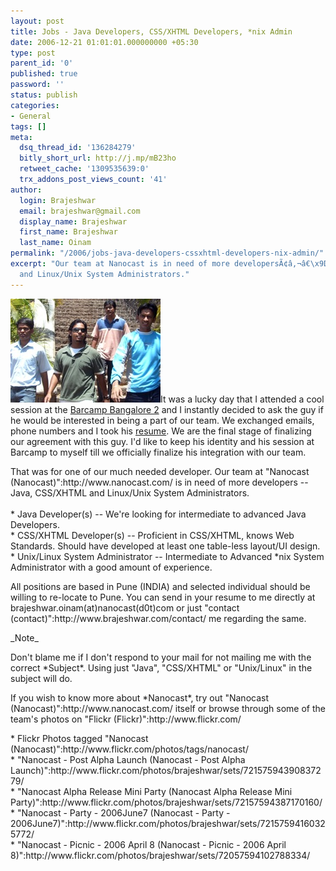 ```yaml
---
layout: post
title: Jobs - Java Developers, CSS/XHTML Developers, *nix Admin
date: 2006-12-21 01:01:01.000000000 +05:30
type: post
parent_id: '0'
published: true
password: ''
status: publish
categories:
- General
tags: []
meta:
  dsq_thread_id: '136284279'
  bitly_short_url: http://j.mp/mB23ho
  retweet_cache: '1309535639:0'
  trx_addons_post_views_count: '41'
author:
  login: Brajeshwar
  email: brajeshwar@gmail.com
  display_name: Brajeshwar
  first_name: Brajeshwar
  last_name: Oinam
permalink: "/2006/jobs-java-developers-cssxhtml-developers-nix-admin/"
excerpt: "Our team at Nanocast is in need of more developersÃ¢â‚¬â€\x9DJava, CSS/XHTML
  and Linux/Unix System Administrators."
---
```

<p><img src="/static/2006/12/nanocast-team.jpg" alt="Nanocast" />It was a lucky day that I attended a cool session at the <a href="http://www.brajeshwar.com/2006/barcamp-bangalore-2006-december/">Barcamp Bangalore 2</a> and I instantly decided to ask the guy if he would be interested in being a part of our team. We exchanged emails, phone numbers and I took his <a href="http://www.brajeshwar.com/2006/how-to-write-an-effective-resume-how-to-get-your-curriculum-vitae-right/">resume</a>. We are the final stage of finalizing our agreement with this guy. I'd like to keep his identity and his session at Barcamp to myself till we officially finalize his integration with our team. </p>
<p>That was for one of our much needed developer. Our team at "Nanocast (Nanocast)":http://www.nanocast.com/ is in need of more developers -- Java, CSS/XHTML and Linux/Unix System Administrators.<br />
<!--more--><br />
* Java Developer(s) -- We're looking for intermediate to advanced Java Developers.<br />
* CSS/XHTML Developer(s) -- Proficient in CSS/XHTML, knows Web Standards. Should have developed at least one table-less layout/UI design.<br />
* Unix/Linux System Administrator -- Intermediate to Advanced *nix System Administrator with a good amount of experience.</p>
<p>All positions are based in Pune (INDIA) and selected individual should be willing to re-locate to Pune. You can send in your resume to me directly at brajeshwar.oinam(at)nanocast(d0t)com or just "contact (contact)":http://www.brajeshwar.com/contact/ me regarding the same.</p>
<p>_Note_</p>
<p>Don't blame me if I don't respond to your mail for not mailing me with the correct *Subject*. Using just "Java", "CSS/XHTML" or "Unix/Linux" in the subject will do.</p>
<p>If you wish to know more about *Nanocast*, try out "Nanocast (Nanocast)":http://www.nanocast.com/ itself or browse through some of the team's photos on "Flickr (Flickr)":http://www.flickr.com/</p>
<p>* Flickr Photos tagged "Nanocast (Nanocast)":http://www.flickr.com/photos/tags/nanocast/<br />
* "Nanocast - Post Alpha Launch (Nanocast - Post Alpha Launch)":http://www.flickr.com/photos/brajeshwar/sets/72157594390837279/<br />
* "Nanocast Alpha Release Mini Party (Nanocast Alpha Release Mini Party)":http://www.flickr.com/photos/brajeshwar/sets/72157594387170160/<br />
* "Nanocast - Party - 2006June7 (Nanocast - Party - 2006June7)":http://www.flickr.com/photos/brajeshwar/sets/72157594160325772/<br />
* "Nanocast - Picnic - 2006 April 8 (Nanocast - Picnic - 2006 April 8)":http://www.flickr.com/photos/brajeshwar/sets/72057594102788334/</p>

